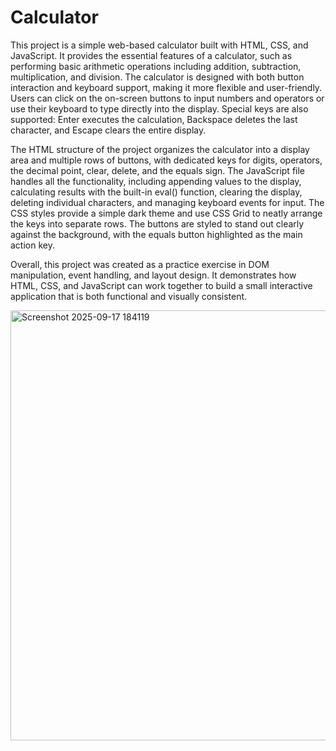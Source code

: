 # Calculator
This project is a simple web-based calculator built with HTML, CSS, and JavaScript. It provides the essential features of a calculator, such as performing basic arithmetic operations including addition, subtraction, multiplication, and division. The calculator is designed with both button interaction and keyboard support, making it more flexible and user-friendly. Users can click on the on-screen buttons to input numbers and operators or use their keyboard to type directly into the display. Special keys are also supported: Enter executes the calculation, Backspace deletes the last character, and Escape clears the entire display.

The HTML structure of the project organizes the calculator into a display area and multiple rows of buttons, with dedicated keys for digits, operators, the decimal point, clear, delete, and the equals sign. The JavaScript file handles all the functionality, including appending values to the display, calculating results with the built-in eval() function, clearing the display, deleting individual characters, and managing keyboard events for input. The CSS styles provide a simple dark theme and use CSS Grid to neatly arrange the keys into separate rows. The buttons are styled to stand out clearly against the background, with the equals button highlighted as the main action key.

Overall, this project was created as a practice exercise in DOM manipulation, event handling, and layout design. It demonstrates how HTML, CSS, and JavaScript can work together to build a small interactive application that is both functional and visually consistent.

<img width="1365" height="688" alt="Screenshot 2025-09-17 184119" src="https://github.com/user-attachments/assets/25b1ccd0-487d-495e-9c4b-6ab6152a4b52" />

